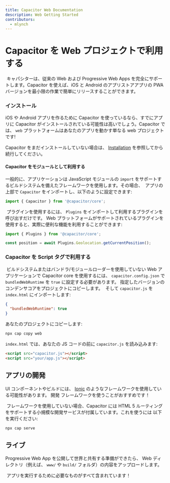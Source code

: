 ```yaml
---
title: Capacitor Web Documentation
description: Web Getting Started
contributors:
  - mlynch
---
```


# Capacitor を Web プロジェクトで利用する

​ キャパシターは、従来の Web および Progressive Web Apps を完全にサポートします。​Capacitor を使えば、iOS と Android のアプリストアアプリの PWA バージョンを最小限の作業で簡単にリリースすることができます。

### インストール

​iOS や Android アプリを作るために Capacitor を使っているなら、すでにアプリに Capacitor がインストールされている可能性は高いでしょう。Capacitor では、 `web` プラットフォームはあなたのアプリを動かす単なる web プロジェクトです!

Capacitor をまだインストールしていない場合は、 [Installation](/docs/getting-started/) を参照してから続行してください。

#### Capacitor をモジュールとして利用する

一般的に、アプリケーションは JavaScript モジュールの `import` をサポートするビルドシステムを備えたフレームワークを使用します。​ その場合、
​ アプリの上部で `Capacitor` をインポートし、以下のように設定できます:

```typescript
import { Capacitor } from '@capacitor/core';
```

​ プラグインを使用するには、 `Plugins` をインポートして利用するプラグインを呼び出すだけです。
Web プラットフォームがサポートされているプラグインを使用すると、実際に便利な機能を利用することができます:

```typescript
import { Plugins } from '@capacitor/core';

const position = await Plugins.Geolocation.getCurrentPosition();
```

### Capacitor を Script タグで利用する

​ ビルドシステムまたはバンドラ/モジュールローダーを使用していない Web アプリケーションで Capacitor core を使用するには、
`capacitor.config.json` で `bundledWebRuntime` を `true` に設定する必要があります。
​ 指定したバージョンのコンデンサコアをプロジェクトにコピーします。
​ そして `capacitor.js` を `index.html` にインポートします:

```json
{
  "bundledWebRuntime": true
}
```

あなたのプロジェクトにコピーします:

```bash
npx cap copy web
```

`index.html` では、あなたの JS コードの前に `capacitor.js` を読み込みます:

```html
<script src="capacitor.js"></script>
<script src="your/app.js"></script>
```

## アプリの開発

​UI コンポーネントやビルドには、 [Ionic](http://ionicframework.com/) のようなフレームワークを使用している可能性があります。​ 開発
​ フレームワークを使うことがおすすめです！

​ フレームワークを使用していない場合、Capacitor には HTML 5 ルーティングをサポートする小規模な開発サービスが付属しています。​ これを使うには
以下を実行ください:

```bash
npx cap serve
```

## ライブ

​Progressive Web App を公開して世界と共有する準備ができたら、
​Web ディレクトリ（例えば、 `www/` や `build/` フォルダ）の内容をアップロードします。

​ アプリを実行するために必要なものがすべて含まれています！
